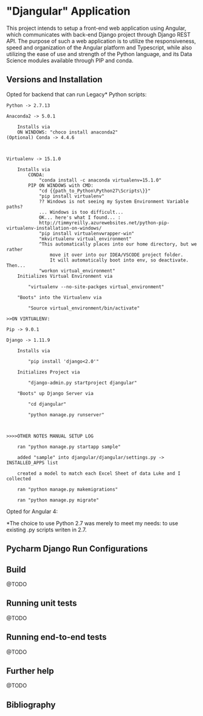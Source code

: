 # "Djangular" Application

This project intends to setup a front-end web application using Angular, which communicates with back-end Django project through Django REST API.
The purpose of such a web application is to utilize the responsiveness, speed and organization of the Angular platform and Typescript, while also utilizing
the ease of use and strength of the Python language, and its Data Science modules available through PIP and conda.

## Versions and Installation

Opted for backend that can run Legacy* Python scripts:

    Python -> 2.7.13

    Anaconda2 -> 5.0.1
    
        Installs via
        ON WINDOWS: "choco install anaconda2"
    (Optional) Conda -> 4.4.6
    
    

    Virtualenv -> 15.1.0

        Installs via
            CONDA:
                "conda install -c anaconda virtualenv=15.1.0"
            PIP ON WINDOWS with CMD:
                "cd {{path_to_Python\Python27\Scripts\}}"
                "pip install virtualenv"
                ?? Windows is not seeing my System Environment Variable paths?
                ... Windows is too difficult...
                OK... here's what I found... :
                http://timmyreilly.azurewebsites.net/python-pip-virtualenv-installation-on-windows/
                "pip install virtualenvwrapper-win"
                "mkvirtualenv virtual_environment"
                ^This automatically places into our home directory, but we rather 
                    move it over into our IDEA/VSCODE project folder.
                    It will automatically boot into env, so deactivate. Then...
                "workon virtual_environment"
        Initializes Virtual Environment via

            "virtualenv --no-site-packges virtual_environment"

        "Boots" into the Virtualenv via

            "Source virtual_environment/bin/activate"

    >>ON VIRTUALENV:

    Pip -> 9.0.1

    Django -> 1.11.9

        Installs via

            "pip install 'django<2.0'"

        Initializes Project via

            "django-admin.py startproject djangular"

        "Boots" up Django Server via

            "cd djangular"

            "python manage.py runserver"



    >>>>OTHER NOTES MANUAL SETUP LOG

        ran "python manage.py startapp sample"

        added "sample" into djangular/djangular/settings.py -> INSTALLED_APPS list

        created a model to match each Excel Sheet of data Luke and I collected

        ran "python manage.py makemigrations"

        ran "python manage.py migrate"

        




Opted for Angular 4:



*The choice to use Python 2.7 was merely to meet my needs: to use existing .py scripts writen
in 2.7.


## Pycharm Django Run Configurations



## Build

@TODO

## Running unit tests

@TODO

## Running end-to-end tests

@TODO

## Further help

@TODO

## Bibliography


